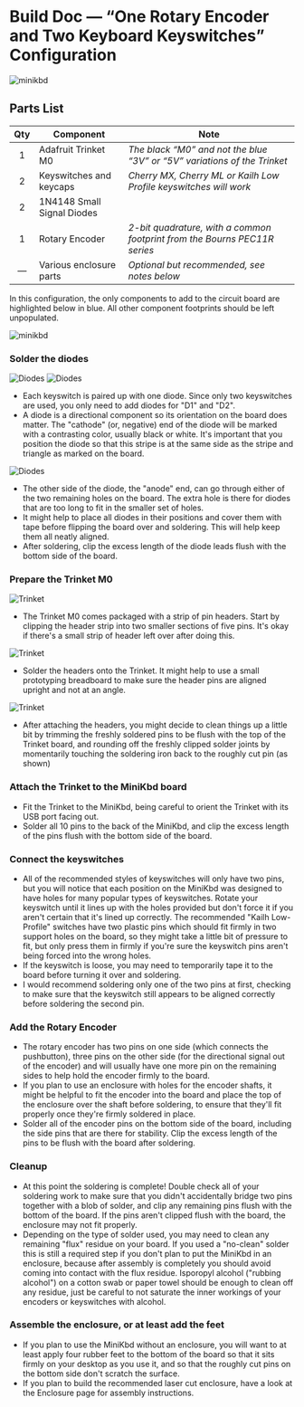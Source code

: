 # Build Doc — “One Rotary Encoder and Two Keyboard Keyswitches” Configuration

![minikbd](/images/two-key-enclosure.jpg)


## Parts List

Qty | Component | Note
:---:|---|---
1 | Adafruit Trinket M0 | *The black “M0” and not the blue “3V” or “5V” variations of the Trinket*
2 | Keyswitches and keycaps | *Cherry MX, Cherry ML or Kailh Low Profile keyswitches will work*
2 | 1N4148 Small Signal Diodes | 
1 | Rotary Encoder | *2-bit quadrature, with a common footprint from the Bourns PEC11R series*
— | Various enclosure parts | *Optional but recommended, see notes below*

In this configuration, the only components to add to the circuit board are highlighted below in blue. All other component footprints should be left unpopulated.

![minikbd](/Hardware/buildImages/footprint-oneencoder.gif)

### Solder the diodes

![Diodes](/Hardware/buildImages/small/parts-diodes.jpg)
![Diodes](/Hardware/buildImages/small/build-diodes-2.jpg)

- Each keyswitch is paired up with one diode. Since only two keyswitches are used, you only need to add diodes for "D1" and "D2".
- A diode is a directional component so its orientation on the board does matter. The "cathode" (or, negative) end of the diode will be marked with a contrasting color, usually black or white. It's important that you position the diode so that this stripe is at the same side as the stripe and triangle as marked on the board. 

![Diodes](/Hardware/buildImages/diodes-footprint.jpg)

- The other side of the diode, the "anode" end, can go through either of the two remaining holes on the board. The extra hole is there for diodes that are too long to fit in the smaller set of holes.
- It might help to place all diodes in their positions and cover them with tape before flipping the board over and soldering. This will help keep them all neatly aligned.
- After soldering, clip the excess length of the diode leads flush with the bottom side of the board.

### Prepare the Trinket M0

![Trinket](/Hardware/buildImages/small/parts-trinket.jpg)

- The Trinket M0 comes packaged with a strip of pin headers. Start by clipping the header strip into two smaller sections of five pins. It's okay if there's a small strip of header left over after doing this.

![Trinket](/Hardware/buildImages/small/parts-trinket-proto.jpg)

- Solder the headers onto the Trinket. It might help to use a small prototyping breadboard to make sure the header pins are aligned upright and not at an angle.

![Trinket](/Hardware/buildImages/small/parts-trinket-headers.jpg)

- After attaching the headers, you might decide to clean things up a little bit by trimming the freshly soldered pins to be flush with the top of the Trinket board, and rounding off the freshly clipped solder joints by momentarily touching the soldering iron back to the roughly cut pin (as shown)

### Attach the Trinket to the MiniKbd board

- Fit the Trinket to the MiniKbd, being careful to orient the Trinket with its USB port facing out.
- Solder all 10 pins to the back of the MiniKbd, and clip the excess length of the pins flush with the bottom side of the board.

### Connect the keyswitches
- All of the recommended styles of keyswitches will only have two pins, but you will notice that each position on the MiniKbd was designed to have holes for many popular types of keyswitches. Rotate your keyswitch until it lines up with the holes provided but don't force it if you aren't certain that it's lined up correctly. The recommended "Kailh Low-Profile" switches have two plastic pins which should fit firmly in two support holes on the board, so they might take a little bit of pressure to fit, but only press them in firmly if you're sure the keyswitch pins aren't being forced into the wrong holes.
- If the keyswitch is loose, you may need to temporarily tape it to the board before turning it over and soldering.
- I would recommend soldering only one of the two pins at first, checking to make sure that the keyswitch still appears to be aligned correctly before soldering the second pin.

### Add the Rotary Encoder
- The rotary encoder has two pins on one side (which connects the pushbutton), three pins on the other side (for the directional signal out of the encoder) and will usually have one more pin on the remaining sides to help hold the encoder firmly to the board.
- If you plan to use an enclosure with holes for the encoder shafts, it might be helpful to fit the encoder into the board and place the top of the enclosure over the shaft before soldering, to ensure that they'll fit properly once they're firmly soldered in place.
- Solder all of the encoder pins on the bottom side of the board, including the side pins that are there for stability. Clip the excess length of the pins to be flush with the board after soldering.

### Cleanup
- At this point the soldering is complete! Double check all of your soldering work to make sure that you didn't accidentally bridge two pins together with a blob of solder, and clip any remaining pins flush with the bottom of the board. If the pins aren't clipped flush with the board, the enclosure may not fit properly.
- Depending on the type of solder used, you may need to clean any remaining "flux" residue on your board. If you used a "no-clean" solder this is still a required step if you don't plan to put the MiniKbd in an enclosure, because after assembly is completely you should avoid coming into contact with the flux residue. Isporopyl alcohol ("rubbing alcohol") on a cotton swab or paper towel should be enough to clean off any residue, just be careful to not saturate the inner workings of your encoders or keyswitches with alcohol.

### Assemble the enclosure, or at least add the feet
- If you plan to use the MiniKbd without an enclosure, you will want to at least apply four rubber feet to the bottom of the board so that it sits firmly on your desktop as you use it, and so that the roughly cut pins on the bottom side don't scratch the surface.
- If you plan to build the recommended laser cut enclosure, have a look at the Enclosure page for assembly instructions.
